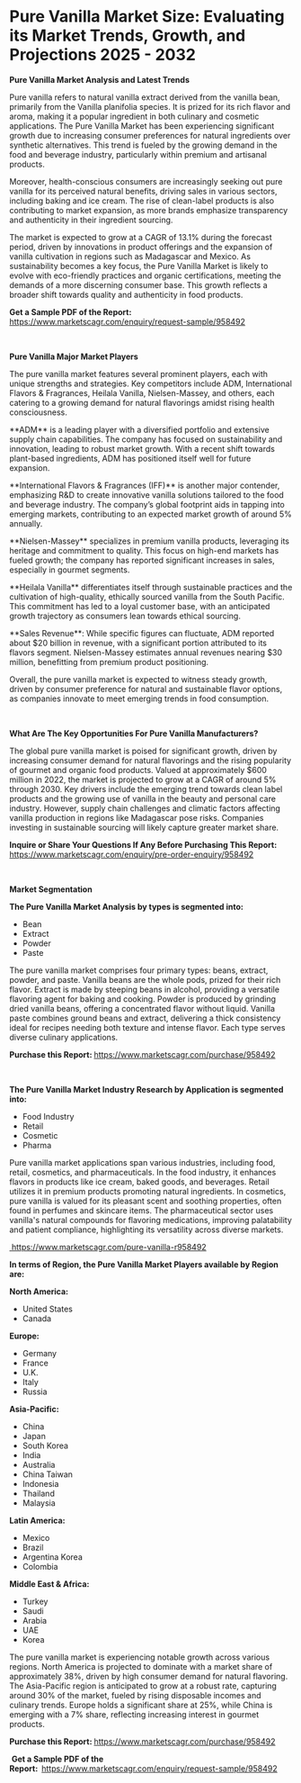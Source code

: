 <p><h1>Pure Vanilla Market Size: Evaluating its Market Trends, Growth, and Projections 2025 - 2032</h1></p><p><strong>Pure Vanilla Market Analysis and Latest Trends</strong></p>
<p><p>Pure vanilla refers to natural vanilla extract derived from the vanilla bean, primarily from the Vanilla planifolia species. It is prized for its rich flavor and aroma, making it a popular ingredient in both culinary and cosmetic applications. The Pure Vanilla Market has been experiencing significant growth due to increasing consumer preferences for natural ingredients over synthetic alternatives. This trend is fueled by the growing demand in the food and beverage industry, particularly within premium and artisanal products.</p><p>Moreover, health-conscious consumers are increasingly seeking out pure vanilla for its perceived natural benefits, driving sales in various sectors, including baking and ice cream. The rise of clean-label products is also contributing to market expansion, as more brands emphasize transparency and authenticity in their ingredient sourcing.</p><p>The market is expected to grow at a CAGR of 13.1% during the forecast period, driven by innovations in product offerings and the expansion of vanilla cultivation in regions such as Madagascar and Mexico. As sustainability becomes a key focus, the Pure Vanilla Market is likely to evolve with eco-friendly practices and organic certifications, meeting the demands of a more discerning consumer base. This growth reflects a broader shift towards quality and authenticity in food products.</p></p>
<p><strong>Get a Sample PDF of the Report:&nbsp;</strong> <a href="https://www.marketscagr.com/enquiry/request-sample/958492?utm_campaign=3623&utm_medium=2&utm_source=Github&utm_content=ia&utm_term=16042025&utm_id=pure-vanilla">https://www.marketscagr.com/enquiry/request-sample/958492</a></p>
<p>&nbsp;</p>
<p><strong>Pure Vanilla Major Market Players</strong></p>
<p><p>The pure vanilla market features several prominent players, each with unique strengths and strategies. Key competitors include ADM, International Flavors & Fragrances, Heilala Vanilla, Nielsen-Massey, and others, each catering to a growing demand for natural flavorings amidst rising health consciousness.</p><p>**ADM** is a leading player with a diversified portfolio and extensive supply chain capabilities. The company has focused on sustainability and innovation, leading to robust market growth. With a recent shift towards plant-based ingredients, ADM has positioned itself well for future expansion.</p><p>**International Flavors & Fragrances (IFF)** is another major contender, emphasizing R&D to create innovative vanilla solutions tailored to the food and beverage industry. The company’s global footprint aids in tapping into emerging markets, contributing to an expected market growth of around 5% annually.</p><p>**Nielsen-Massey** specializes in premium vanilla products, leveraging its heritage and commitment to quality. This focus on high-end markets has fueled growth; the company has reported significant increases in sales, especially in gourmet segments.</p><p>**Heilala Vanilla** differentiates itself through sustainable practices and the cultivation of high-quality, ethically sourced vanilla from the South Pacific. This commitment has led to a loyal customer base, with an anticipated growth trajectory as consumers lean towards ethical sourcing.</p><p>**Sales Revenue**: While specific figures can fluctuate, ADM reported about $20 billion in revenue, with a significant portion attributed to its flavors segment. Nielsen-Massey estimates annual revenues nearing $30 million, benefitting from premium product positioning.</p><p>Overall, the pure vanilla market is expected to witness steady growth, driven by consumer preference for natural and sustainable flavor options, as companies innovate to meet emerging trends in food consumption.</p></p>
<p>&nbsp;</p>
<p><strong>What Are The Key Opportunities For Pure Vanilla Manufacturers?</strong></p>
<p><p>The global pure vanilla market is poised for significant growth, driven by increasing consumer demand for natural flavorings and the rising popularity of gourmet and organic food products. Valued at approximately $600 million in 2022, the market is projected to grow at a CAGR of around 5% through 2030. Key drivers include the emerging trend towards clean label products and the growing use of vanilla in the beauty and personal care industry. However, supply chain challenges and climatic factors affecting vanilla production in regions like Madagascar pose risks. Companies investing in sustainable sourcing will likely capture greater market share.</p></p>
<p><strong>Inquire or Share Your Questions If Any Before Purchasing This Report:</strong> <a href="https://www.marketscagr.com/enquiry/pre-order-enquiry/958492?utm_campaign=3623&utm_medium=2&utm_source=Github&utm_content=ia&utm_term=16042025&utm_id=pure-vanilla">https://www.marketscagr.com/enquiry/pre-order-enquiry/958492</a></p>
<p>&nbsp;</p>
<p><strong>Market Segmentation</strong></p>
<p><strong>The Pure Vanilla Market Analysis by types is segmented into:</strong></p>
<p><ul><li>Bean</li><li>Extract</li><li>Powder</li><li>Paste</li></ul></p>
<p><p>The pure vanilla market comprises four primary types: beans, extract, powder, and paste. Vanilla beans are the whole pods, prized for their rich flavor. Extract is made by steeping beans in alcohol, providing a versatile flavoring agent for baking and cooking. Powder is produced by grinding dried vanilla beans, offering a concentrated flavor without liquid. Vanilla paste combines ground beans and extract, delivering a thick consistency ideal for recipes needing both texture and intense flavor. Each type serves diverse culinary applications.</p></p>
<p><strong>Purchase this Report:&nbsp;</strong><a href="https://www.marketscagr.com/purchase/958492?utm_campaign=3623&utm_medium=2&utm_source=Github&utm_content=ia&utm_term=16042025&utm_id=pure-vanilla">https://www.marketscagr.com/purchase/958492</a></p>
<p>&nbsp;</p>
<p><strong>The Pure Vanilla Market Industry Research by Application is segmented into:</strong></p>
<p><ul><li>Food Industry</li><li>Retail</li><li>Cosmetic</li><li>Pharma</li></ul></p>
<p><p>Pure vanilla market applications span various industries, including food, retail, cosmetics, and pharmaceuticals. In the food industry, it enhances flavors in products like ice cream, baked goods, and beverages. Retail utilizes it in premium products promoting natural ingredients. In cosmetics, pure vanilla is valued for its pleasant scent and soothing properties, often found in perfumes and skincare items. The pharmaceutical sector uses vanilla's natural compounds for flavoring medications, improving palatability and patient compliance, highlighting its versatility across diverse markets.</p></p>
<p><a href="https://www.marketscagr.com/pure-vanilla-r958492?utm_campaign=3623&utm_medium=2&utm_source=Github&utm_content=ia&utm_term=16042025&utm_id=pure-vanilla">&nbsp;https://www.marketscagr.com/pure-vanilla-r958492</a></p>
<p><strong>In terms of Region, the Pure Vanilla Market Players available by Region are:</strong></p>
<p>
    <p> <strong> North America: </strong>
        <ul>
            <li>United States</li>
            <li>Canada</li>
        </ul>
        </p> 
    <p> <strong> Europe: </strong>
        <ul>
            <li>Germany</li>
            <li>France</li>
            <li>U.K.</li>
            <li>Italy</li>
            <li>Russia</li>
        </ul>
        </p> 
    <p> <strong> Asia-Pacific: </strong>
        <ul>
            <li>China</li>
            <li>Japan</li>
            <li>South Korea</li>
            <li>India</li>
            <li>Australia</li>
            <li>China Taiwan</li>
            <li>Indonesia</li>
            <li>Thailand</li>
            <li>Malaysia</li>
        </ul>
        </p> 
    <p> <strong> Latin America: </strong>
        <ul>
            <li>Mexico</li>
            <li>Brazil</li>
            <li>Argentina Korea</li>
            <li>Colombia</li>
        </ul>
        </p> 
    <p> <strong> Middle East & Africa: </strong>
        <ul>
            <li>Turkey</li>
            <li>Saudi</li>
            <li>Arabia</li>
            <li>UAE</li>
            <li>Korea</li>
        </ul>
    </p>
    </p>
<p><p>The pure vanilla market is experiencing notable growth across various regions. North America is projected to dominate with a market share of approximately 38%, driven by high consumer demand for natural flavoring. The Asia-Pacific region is anticipated to grow at a robust rate, capturing around 30% of the market, fueled by rising disposable incomes and culinary trends. Europe holds a significant share at 25%, while China is emerging with a 7% share, reflecting increasing interest in gourmet products.</p></p>
<p><strong>Purchase this Report: </strong><a href="https://www.marketscagr.com/purchase/958492?utm_campaign=3623&utm_medium=2&utm_source=Github&utm_content=ia&utm_term=16042025&utm_id=pure-vanilla">https://www.marketscagr.com/purchase/958492</a></p>
<p>&nbsp;<strong>Get a Sample PDF of the Report:&nbsp;&nbsp;</strong><a href="https://www.marketscagr.com/enquiry/request-sample/958492?utm_campaign=3623&utm_medium=2&utm_source=Github&utm_content=ia&utm_term=16042025&utm_id=pure-vanilla">https://www.marketscagr.com/enquiry/request-sample/958492</a></p>
<p><strong></strong></p>
<p><p></p><p></p><p></p></p>